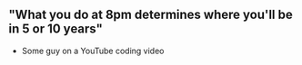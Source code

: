 ## "What you do at 8pm determines where you'll be in 5 or 10 years"

- Some guy on a YouTube coding video